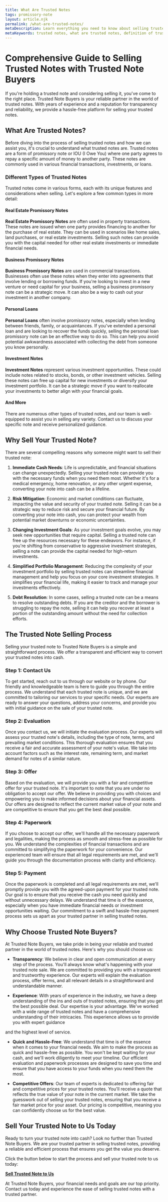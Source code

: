 ```yaml
---
title: What Are Trusted Notes
tags: promissory-note
layout: article.njk
permalink: /what-are-trusted-notes/
metaDescription: Learn everything you need to know about selling trusted notes, including different types, benefits, and the process with Trusted Note Buyers. Get a fair and competitive offer today!
metaKeywords: trusted notes, what are trusted notes, definition of trusted notes, how do trusted notes work, benefits of investing in trusted notes
---
```


# Comprehensive Guide to Selling Trusted Notes with Trusted Note Buyers

If you're holding a trusted note and considering selling it, you've come to the right place. Trusted Note Buyers is your reliable partner in the world of trusted notes. With years of experience and a reputation for transparency and reliability, we provide a hassle-free platform for selling your trusted notes.

## What Are Trusted Notes?

Before diving into the process of selling trusted notes and how we can assist you, it's crucial to understand what trusted notes are. Trusted notes are a form of promissory note or IOU (I Owe You) where one party agrees to repay a specific amount of money to another party. These notes are commonly used in various financial transactions, investments, or loans.

### Different Types of Trusted Notes

Trusted notes come in various forms, each with its unique features and considerations when selling. Let's explore a few common types in more detail:

#### Real Estate Promissory Notes

**Real Estate Promissory Notes** are often used in property transactions. These notes are issued when one party provides financing to another for the purchase of real estate. They can be used in scenarios like home sales, land purchases, or real estate investments. Selling such notes can provide you with the capital needed for other real estate investments or immediate financial needs.

#### Business Promissory Notes

**Business Promissory Notes** are used in commercial transactions. Businesses often use these notes when they enter into agreements that involve lending or borrowing funds. If you're looking to invest in a new venture or need capital for your business, selling a business promissory note can be a strategic move. It can also be a way to cash out your investment in another company.

#### Personal Loans

**Personal Loans** often involve promissory notes, especially when lending between friends, family, or acquaintances. If you've extended a personal loan and are looking to recover the funds quickly, selling the personal loan promissory note can be an effective way to do so. This can help you avoid potential awkwardness associated with collecting the debt from someone you know personally.

#### Investment Notes

**Investment Notes** represent various investment opportunities. These could include notes related to stocks, bonds, or other investment vehicles. Selling these notes can free up capital for new investments or diversify your investment portfolio. It can be a strategic move if you want to reallocate your investments to better align with your financial goals.

#### And More

There are numerous other types of trusted notes, and our team is well-equipped to assist you in selling any variety. Contact us to discuss your specific note and receive personalized guidance.

## Why Sell Your Trusted Note?

There are several compelling reasons why someone might want to sell their trusted note:

1. **Immediate Cash Needs**: Life is unpredictable, and financial situations can change unexpectedly. Selling your trusted note can provide you with the necessary funds when you need them most. Whether it's for a medical emergency, home renovation, or any other urgent expense, converting your note into cash can be a lifeline.

2. **Risk Mitigation**: Economic and market conditions can fluctuate, impacting the value and security of your trusted note. Selling it can be a strategic way to reduce risk and secure your financial future. By converting your note into cash, you can protect your wealth from potential market downturns or economic uncertainties.

3. **Changing Investment Goals**: As your investment goals evolve, you may seek new opportunities that require capital. Selling a trusted note can free up the resources necessary for these endeavors. For instance, if you're shifting from conservative to aggressive investment strategies, selling a note can provide the capital needed for high-return investments.

4. **Simplified Portfolio Management**: Reducing the complexity of your investment portfolio by selling trusted notes can streamline financial management and help you focus on your core investment strategies. It simplifies your financial life, making it easier to track and manage your investments effectively.

5. **Debt Resolution**: In some cases, selling a trusted note can be a means to resolve outstanding debts. If you are the creditor and the borrower is struggling to repay the note, selling it can help you recover at least a portion of the outstanding amount without the need for collection efforts.

## The Trusted Note Selling Process

Selling your trusted note to Trusted Note Buyers is a simple and straightforward process. We offer a transparent and efficient way to convert your trusted notes into cash.

### Step 1: Contact Us

To get started, reach out to us through our website or by phone. Our friendly and knowledgeable team is here to guide you through the entire process. We understand that each trusted note is unique, and we are committed to tailoring our services to your specific needs. Our experts are ready to answer your questions, address your concerns, and provide you with initial guidance on the sale of your trusted note.

### Step 2: Evaluation

Once you contact us, we will initiate the evaluation process. Our experts will assess your trusted note's details, including the type of note, terms, and prevailing market conditions. This thorough evaluation ensures that you receive a fair and accurate assessment of your note's value. We take into account factors such as the interest rate, remaining term, and market demand for notes of a similar nature.

### Step 3: Offer

Based on the evaluation, we will provide you with a fair and competitive offer for your trusted note. It's important to note that you are under no obligation to accept our offer. We believe in providing you with choices and empowering you to make informed decisions about your financial assets. Our offers are designed to reflect the current market value of your note and are competitive to ensure that you get the best deal possible.

### Step 4: Paperwork

If you choose to accept our offer, we'll handle all the necessary paperwork and legalities, making the process as smooth and stress-free as possible for you. We understand the complexities of financial transactions and are committed to simplifying the paperwork for your convenience. Our experienced team will ensure that all legal requirements are met, and we'll guide you through the documentation process with clarity and efficiency.

### Step 5: Payment

Once the paperwork is completed and all legal requirements are met, we'll promptly provide you with the agreed-upon payment for your trusted note. Our goal is to ensure that you receive the cash you need quickly and without unnecessary delays. We understand that time is of the essence, especially when you have immediate financial needs or investment opportunities waiting. Our commitment to a swift and hassle-free payment process sets us apart as your trusted partner in selling trusted notes.

## Why Choose Trusted Note Buyers?

At Trusted Note Buyers, we take pride in being your reliable and trusted partner in the world of trusted notes. Here's why you should choose us:

- **Transparency**: We believe in clear and open communication at every step of the process. You'll always know what's happening with your trusted note sale. We are committed to providing you with a transparent and trustworthy experience. Our experts will explain the evaluation process, offer terms, and all relevant details in a straightforward and understandable manner.

- **Experience**: With years of experience in the industry, we have a deep understanding of the ins and outs of trusted notes, ensuring that you get the best possible deal. Our expertise is your advantage. We've worked with a wide range of trusted notes and have a comprehensive understanding of their intricacies. This experience allows us to provide you with expert guidance

and the highest level of service.

- **Quick and Hassle-Free**: We understand that time is of the essence when it comes to your financial needs. We aim to make the process as quick and hassle-free as possible. You won't be kept waiting for your cash, and we'll work diligently to meet your timeline. Our efficient evaluation and paperwork processes are designed to save you time and ensure that you have access to your funds when you need them the most.

- **Competitive Offers**: Our team of experts is dedicated to offering fair and competitive prices for your trusted notes. You'll receive a quote that reflects the true value of your note in the current market. We take the guesswork out of selling your trusted notes, ensuring that you receive a fair market price for your asset. Our pricing is competitive, meaning you can confidently choose us for the best value.

## Sell Your Trusted Note to Us Today

Ready to turn your trusted note into cash? Look no further than Trusted Note Buyers. We are your trusted partner in selling trusted notes, providing a reliable and efficient process that ensures you get the value you deserve.

Click the button below to start the process and sell your trusted note to us today:

[**Sell Trusted Note to Us**](#)

At Trusted Note Buyers, your financial needs and goals are our top priority. Contact us today and experience the ease of selling trusted notes with a trusted partner.
